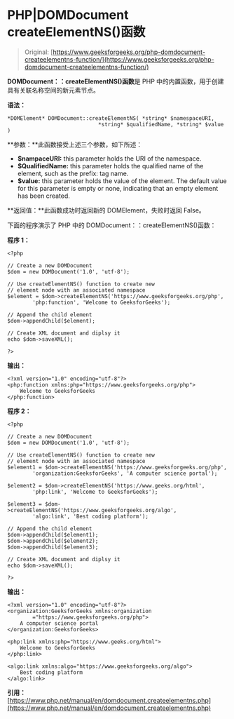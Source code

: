 # PHP|DOMDocument createElementNS()函数

> Original: [https://www.geeksforgeeks.org/php-domdocument-createelementns-function/](https://www.geeksforgeeks.org/php-domdocument-createelementns-function/)

**DOMDocument：：createElementNS()函数**是 PHP 中的内置函数，用于创建具有关联名称空间的新元素节点。

**语法：**

```
*DOMElement* DOMDocument::createElementNS( *string* $namespaceURI, 
                             *string* $qualifiedName, *string* $value )
```

**参数：**此函数接受上述三个参数，如下所述：

*   **$nampaceURI:** this parameter holds the URI of the namespace.
*   **$QualifiedName:** this parameter holds the qualified name of the element, such as the prefix: tag name.
*   **$value:** this parameter holds the value of the element. The default value for this parameter is empty or none, indicating that an empty element has been created.

**返回值：**此函数成功时返回新的 DOMElement，失败时返回 False。

下面的程序演示了 PHP 中的 DOMDocument：：createElementNS()函数：

**程序 1：**

```
<?php

// Create a new DOMDocument
$dom = new DOMDocument('1.0', 'utf-8');

// Use createElementNS() function to create new
// element node with an associated namespace
$element = $dom->createElementNS('https://www.geeksforgeeks.org/php',
        'php:function', 'Welcome to GeeksforGeeks');

// Append the child element
$dom->appendChild($element);

// Create XML document and diplsy it
echo $dom->saveXML();

?>
```

**输出：**

```
<?xml version="1.0" encoding="utf-8"?>
<php:function xmlns:php="https://www.geeksforgeeks.org/php">
    Welcome to GeeksforGeeks
</php:function>

```

**程序 2：**

```
<?php

// Create a new DOMDocument
$dom = new DOMDocument('1.0', 'utf-8');

// Use createElementNS() function to create new
// element node with an associated namespace
$element1 = $dom->createElementNS('https://www.geeksforgeeks.org/php',
        'organization:GeeksforGeeks', 'A computer science portal');

$element2 = $dom->createElementNS('https://www.geeks.org/html',
        'php:link', 'Welcome to GeeksforGeeks');

$element3 = $dom->createElementNS('https://www.geeksforgeeks.org/algo',
        'algo:link', 'Best coding platform');

// Append the child element
$dom->appendChild($element1);
$dom->appendChild($element2);
$dom->appendChild($element3);

// Create XML document and diplsy it
echo $dom->saveXML();

?>
```

**输出：**

```
<?xml version="1.0" encoding="utf-8"?>
<organization:GeeksforGeeks xmlns:organization
        ="https://www.geeksforgeeks.org/php">
    A computer science portal
</organization:GeeksforGeeks>

<php:link xmlns:php="https://www.geeks.org/html">
    Welcome to GeeksforGeeks
</php:link>

<algo:link xmlns:algo="https://www.geeksforgeeks.org/algo">
    Best coding platform
</algo:link>

```

**引用：**[https://www.php.net/manual/en/domdocument.createelementns.php](https://www.php.net/manual/en/domdocument.createelementns.php)